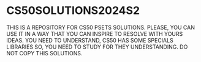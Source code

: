 # CS50SOLUTIONS2024S2
THIS IS A REPOSITORY FOR CS50 PSETS SOLUTIONS. PLEASE, YOU CAN USE IT IN A WAY THAT YOU CAN INSPIRE TO RESOLVE WITH YOURS IDEAS. YOU NEED TO UNDERSTAND, CS50 HAS SOME SPECIALS LIBRARIES SO, YOU NEED TO STUDY FOR THEY UNDERSTANDING. DO NOT COPY THIS SOLUTIONS.

